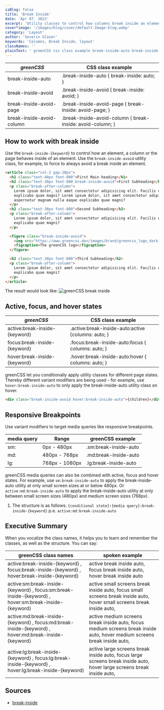 ```yaml
---
isBlog: false
title: 'Break Inside'
date: 'Apr 07. 2022'
excerpt: 'Utility classes to control how columns break inside an element.'
cover*image: '/images/blog/cover/default-Image-blog.webp'
category: 'Layout'
author: 'Severin Glaser'
keywords: 'Columns, Break Inside, layout'
classNames: ''
plainText: ' greenCSS css class example break-inside-auto break-inside-auto break-inside: auto; break-inside-avoid break-inside-avoid break-inside: avoid; break-inside-avoid-page break-inside-avoid-page break-inside: avoid-page; break-inside-avoid-column break-inside-avoid-column break-inside: avoid-column; how to work with break inside use the `break-inside keyword ` how an element a column or the page behaves after an element use the `break-inside-avoid` utility class for example to force to always avoid a break inside an element  the result would look like: ! greenCSS break inside images docs layout break-inside webp?style=centerme active focus and hover states greenCSS css class example active:break-inside keyword active :break-inside-auto:active columns: auto; focus:break-inside keyword focus :break-inside-auto:focus columns: auto; hover:break-inside keyword hover :break-inside-auto:hover columns: auto; greenCSS let you conditionally apply utility classes for different page states thereby different variant modifiers are being used for example use `hover:break-inside-auto` to only apply the break-inside-auto utility class on hover  responsive breakpoints use variant modifiers to target media queries like responsive breakpoints media query range greenCSS example sm: 0px 480px sm:break-inside-auto md: 480px 768px md:break-inside-auto lg: 768px 1080px lg:break-inside-auto greenCSS media queries can also be combined with active focus and hover states for example use `sm:break-inside-auto` to apply the break-inside-auto utility at only small screen sizes at or below 480px or `active:md:break-inside-auto` to apply the break-inside-auto utility at only between small screen sizes 480px and medium screen sizes 768px 1 the structure is as follows: ` conditional state : media query :break-inside keyword ` p e `active:md:break-inside-auto` executive summary when you vocalize the class names it helps you to learn and remember the classes as well as the structure you can say: greenCSS class names spoken example active:break-inside keyword focus:break-inside keyword hover:break-inside keyword active break inside auto focus break inside auto hover break inside auto active:sm:break-inside keyword focus:sm:break-inside keyword hover:sm:break-inside keyword active small screens break inside auto focus small screens break inside auto hover small screens break inside auto active:md:break-inside keyword focus:md:break-inside keyword hover:md:break-inside keyword active medium screens break inside auto focus medium screens break inside auto hover medium screens break inside auto active:lg:break-inside keyword focus:lg:break-inside keyword hover:lg:break-inside keyword active large screens break inside auto focus large screens break inside auto hover large screens break inside auto sources break-inside https: developer mozilla org en-us docs web css break-inside '
---
```


| _greenCSS_                | CSS class example                                          |
| ------------------------- | ---------------------------------------------------------- |
| break-inside-auto         | .break-inside-auto { break-inside: auto; }                 |
| break-inside-avoid        | .break-inside-avoid { break-inside: avoid; }               |
| break-inside-avoid-page   | .break-inside-avoid-page { break-inside: avoid-page; }     |
| break-inside-avoid-column | .break-inside-avoid-column { break-inside: avoid-column; } |

## How to work with break inside

Use the `break-inside-{keyword}` to control how an element, a column or the page behaves inside of an element. Use the `break-inside-avoid` utility class, for example, to force to always avoid a break inside an element.

```html
<article class="col-2 gap-20px">
  <h1 class="text-40px font-900">First Main heading</h1>
  <h2 class="text-30px font-800 break-inside-avoid">First Subheading</h2>
  <p class="break-after-column">
    Lorem ipsum dolor, sit amet consectetur adipisicing elit. Facilis quod porro ducimus aspernatur magnam nulla eaque
    explicabo quae magni? Lorem ipsum dolor, sit amet consectetur adipisicing elit. Facilis quod porro ducimus
    aspernatur magnam nulla eaque explicabo quae magni?
  </p>
  <h2 class="text-30px font-800">Second Subheading</h2>
  <p class="break-after-column">
    Lorem ipsum dolor, sit amet consectetur adipisicing elit. Facilis quod porro ducimus aspernatur magnam nulla eaque
    explicabo quae magni?
  </p>

  <figure class="break-inside-avoid">
    <img src="https://www.greencss.dev/images/brand/greencss_logo_dark.svg" />
    <figcaption>The greenCSS logo</figcaption>
  </figure>

  <h2 class="text-30px font-800">Third Subheading</h2>
  <p class="break-after-column">
    Lorem ipsum dolor, sit amet consectetur adipisicing elit. Facilis quod porro ducimus aspernatur magnam nulla eaque
    explicabo quae magni?
  </p>
</article>
```

The result would look like:
![greenCSS break inside](/images/docs/layout/break-inside.webp?style=centerme)

## Active, focus, and hover states

| _greenCSS_                    | CSS class example                                   |
| ----------------------------- | --------------------------------------------------- |
| active:break-inside-{keyword} | .active\:break-inside-auto:active {columns: auto; } |
| focus:break-inside-{keyword}  | .focus\:break-inside-auto:focus { columns: auto; }  |
| hover:break-inside-{keyword}  | .hover\:break-inside-auto:hover { columns: auto; }  |

greenCSS let you conditionally apply utility classes for different page states. Thereby different variant modifiers are being used - for example, use `hover:break-inside-auto` to only apply the break-inside-auto utility class on hover.

```html
<div class="break-inside-avoid hover:break-inside-auto">{children}</div>
```

## Responsive Breakpoints

Use variant modifiers to target media queries like responsive breakpoints.

| media query | Range          | greenCSS example      |
| ----------- | -------------- | --------------------- |
| sm:         | 0px - 480px    | .sm:break-inside-auto |
| md:         | 480px - 768px  | .md:break-inside-auto |
| lg:         | 768px - 1080px | .lg:break-inside-auto |

greenCSS media queries can also be combined with active, focus and hover states. For example, use `sm:break-inside-auto` to apply the break-inside-auto utility at only small screen sizes at or below 480px. Or `active:md:break-inside-auto` to apply the break-inside-auto utility at only between small screen sizes (480px) and medium screen sizes (768px).

1. The structure is as follows: `{conditional state}:{media query}:break-inside-{keyword}` p.e. `active:md:break-inside-auto`

## Executive Summary

When you vocalize the class names, it helps you to learn and remember the classes, as well as the structure. You can say:

| greenCSS class names                                                                                 | spoken example                                                                                                           |
| ---------------------------------------------------------------------------------------------------- | ------------------------------------------------------------------------------------------------------------------------ |
| active:break-inside-{keyword} , focus:break-inside-{keyword} , hover:break-inside-{keyword}          | active break inside auto, focus break inside auto, hover break inside auto                                               |
| active:sm:break-inside-{keyword} , focus:sm:break-inside-{keyword} , hover:sm:break-inside-{keyword} | active small screens break inside auto, focus small screens break inside auto, hover small screens break inside auto,    |
| active:md:break-inside-{keyword} , focus:md:break-inside-{keyword} , hover:md:break-inside-{keyword} | active medium screens break inside auto, focus medium screens break inside auto, hover medium screens break inside auto, |
| active:lg:break-inside-{keyword} , focus:lg:break-inside-{keyword} , hover:lg:break-inside-{keyword} | active large screens break inside auto, focus large screens break inside auto, hover large screens break inside auto,    |

## Sources

- [break-inside](https://developer.mozilla.org/en-US/docs/Web/CSS/break-inside)
